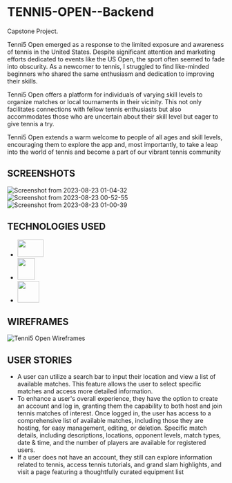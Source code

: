# TENNI5-OPEN--Backend
Capstone Project. 

Tenni5 Open emerged as a response to the limited exposure and awareness of tennis in the United States. Despite significant attention and marketing efforts dedicated to events like the US Open, the sport often seemed to fade into obscurity. As a newcomer to tennis, I struggled to find like-minded beginners who shared the same enthusiasm and dedication to improving their skills. 

Tenni5 Open offers a platform for individuals of varying skill levels to organize matches or local tournaments in their vicinity. This not only facilitates connections with fellow tennis enthusiasts but also accommodates those who are uncertain about their skill level but eager to give tennis a try. 

Tenni5 Open extends a warm welcome to people of all ages and skill levels, encouraging them to explore the app and, most importantly, to take a leap into the world of tennis and become a part of our vibrant tennis community 
## SCREENSHOTS ##
![Screenshot from 2023-08-23 01-04-32](https://github.com/jessvasq/TENNI5-OPEN--Backend/assets/119137671/81052445-2390-485a-8ca9-75b4e84096dc)
![Screenshot from 2023-08-23 00-52-55](https://github.com/jessvasq/TENNI5-OPEN--Backend/assets/119137671/77c1c615-294d-42c2-9979-723967448d0f)
![Screenshot from 2023-08-23 01-00-39](https://github.com/jessvasq/TENNI5-OPEN--Backend/assets/119137671/ef967401-ba39-4fd2-aaf7-06e1784d00fb)

## TECHNOLOGIES USED ##
* <img src='https://github.com/jessvasq/TENNI5-OPEN--Frontend/assets/119137671/49513bb4-138b-4bd4-a189-374a7aa00f60' width=60px height=40px>   
* <img src='https://github.com/jessvasq/TENNI5-OPEN--Frontend/assets/119137671/6373e3bf-c127-45a5-89b6-b12445370199' width=40px height=50px>   
* <img src='https://github.com/jessvasq/TENNI5-OPEN--Frontend/assets/119137671/924c3638-5edc-4eb7-af19-2197a98e5834' width=50px height=50px>   

## WIREFRAMES
![Tenni5 Open Wireframes](https://github.com/jessvasq/TENNI5-OPEN--Backend/assets/119137671/a241f2ed-8973-4d6b-816f-4d6fef87cb56)

## USER STORIES ## 
* A user can utilize a search bar to input their location and view a list of available matches. This feature allows the user to select specific matches and access more detailed information.
* To enhance a user's overall experience, they have the option to create an account and log in, granting them the capability to both host and join tennis matches of interest. Once logged in, the user has access to a comprehensive list of available matches, including those they are hosting, for easy management, editing, or deletion. Specific match details, including descriptions, locations, opponent levels, match types, date & time, and the number of players are available for registered users.
* If a user does not have an account, they still can explore information related to tennis, access tennis tutorials, and grand slam highlights, and visit a page featuring a thoughtfully curated equipment list 
